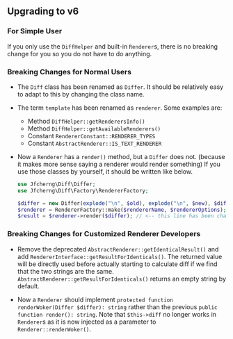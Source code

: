 ## Upgrading to v6


### For Simple User

If you only use the `DiffHelper` and built-in `Renderer`s,
there is no breaking change for you so you do not have to do anything.


### Breaking Changes for Normal Users

- The `Diff` class has been renamed as `Differ`.
  It should be relatively easy to adapt to this by changing the class name.

- The term `template` has been renamed as `renderer`. Some examples are:

  - Method `DiffHelper::getRenderersInfo()`
  - Method `DiffHelper::getAvailableRenderers()`
  - Constant `RendererConstant::RENDERER_TYPES`
  - Constant `AbstractRenderer::IS_TEXT_RENDERER`

- Now a `Renderer` has a `render()` method, but a `Differ` does not.
  (because it makes more sense saying a renderer would render something)
  If you use those classes by yourself, it should be written like below.

  ```php
  use Jfcherng\Diff\Differ;
  use Jfcherng\Diff\Factory\RendererFactory;
  
  $differ = new Differ(explode("\n", $old), explode("\n", $new), $diffOptions);
  $renderer = RendererFactory::make($rendererName, $rendererOptions);
  $result = $renderer->render($differ); // <-- this line has been changed
  ```


### Breaking Changes for Customized Renderer Developers

- Remove the deprecated `AbstractRenderer::getIdenticalResult()` and
  add `RendererInterface::getResultForIdenticals()`. The returned value will be
  directly used before actually starting to calculate diff if we find that the
  two strings are the same. `AbstractRenderer::getResultForIdenticals()` 
  returns an empty string by default.

- Now a `Renderer` should implement `protected function renderWoker(Differ $differ): string`
  rather than the previous `public function render(): string`. Note that 
  `$this->diff` no longer works in `Renderer`s as it is now injected as a 
  parameter to `Renderer::renderWoker()`.
